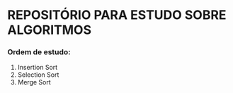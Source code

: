 # REPOSITÓRIO PARA ESTUDO SOBRE ALGORITMOS

### Ordem de estudo:
1. Insertion Sort
2. Selection Sort
3. Merge Sort
